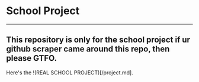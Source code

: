 # School Project
---
This repository is only for the school project if ur github scraper came around this repo, then please GTFO.
---

Here's the !(REAL SCHOOL PROJECT)[/project.md].
